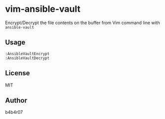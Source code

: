vim-ansible-vault
=================

Encrypt/Decrypt the file contents on the buffer from Vim command line with `ansible-vault`

## Usage

```
:AnsibleVaultEncrypt
:AnsibleVaultDecrypt
```

## License

MIT

## Author

b4b4r07
